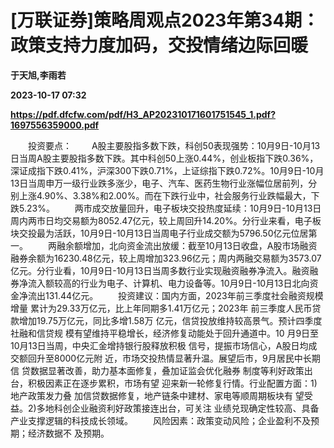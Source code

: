 # [万联证券]策略周观点2023年第34期：政策支持力度加码，交投情绪边际回暖
**于天旭,李雨若**

**2023-10-17 07:32**

**https://pdf.dfcfw.com/pdf/H3_AP202310171601751545_1.pdf?1697556359000.pdf**

　　投资要点： 　　A股主要股指多数下跌，科创50表现强势：10月9日-10月13日当周A股主要股指多数下跌。其中科创50上涨0.44%，创业板指下跌0.36%，深证成指下跌0.41%，沪深300下跌0.71%，上证综指下跌0.72%。10月9日-10月13日当周申万一级行业跌多涨少，电子、汽车、医药生物行业涨幅位居前列，分别上涨4.90%、3.38%和2.00%。而在下跌行业中，社会服务行业跌幅最大，下跌5.23%。 　　两市成交放量回升，电子板块交投热度延续：10月9日-10月13日周内两市日均交易额为8052.47亿元，较上周回升14.20%。分行业来看，电子板块交投最为活跃，10月9日-10月13日当周电子行业成交额为5796.50亿元位居第一。 　　两融余额增加，北向资金流出放缓：截至10月13日收盘，A股市场融资融券余额为16230.48亿元，较上周增加323.96亿元；周内两融交易额为3573.07亿元。分行业看，10月9日-10月13日当周多数行业实现融资融券净流入。融资融券净流入额较高的行业为电子、计算机、电力设备等。10月9日-10月13日北向资金净流出131.44亿元。 　　投资建议：国内方面，2023年前三季度社会融资规模增量 累计为29.33万亿元，比上年同期多1.41万亿元；2023年 前三季度人民币贷款增加19.75万亿元，同比多增1.58万 亿元，信贷投放维持较高景气。预计四季度社融和信贷规 模有望维持平稳增长，经济修复动能处于回升通道中。10 月9日至10月13日当周，中央汇金增持银行股释放积极 信号，提振市场信心，A股日均成交额回升至8000亿元附 近，市场交投热情显著升温。展望后市，9月居民中长期信 贷数据显著改善，助力基本面修复，叠加证监会优化融券 制度等利好政策出台，积极因素正在逐步累积，市场有望 迎来新一轮修复行情。行业配置方面：1)地产政策发力叠 加信贷数据修复，地产链条中建材、家电等顺周期板块有 望受益。2)多地科创企业融资利好政策接连出台，可关注 业绩兑现确定性较高、具备产业支撑逻辑的科技成长领域。 　　风险因素：政策变动风险；企业盈利不及预期；经济数据不 及预期。